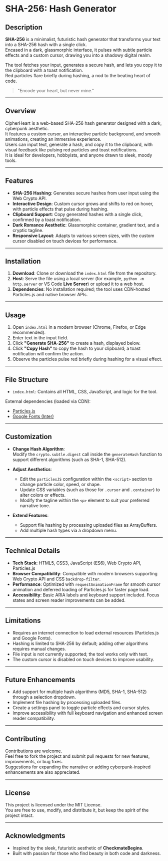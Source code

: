# SHA-256: Hash Generator

## Description

**SHA-256** is a minimalist, futuristic hash generator that transforms your text into a SHA-256 hash with a single click.  
Encased in a dark, glassmorphic interface, it pulses with subtle particle effects and a custom cursor, drawing you into a shadowy digital realm.

The tool fetches your input, generates a secure hash, and lets you copy it to the clipboard with a toast notification.  
Red particles flare briefly during hashing, a nod to the beating heart of code.

> "Encode your heart, but never mine."

---

## Overview

CipherHeart is a web-based SHA-256 hash generator designed with a dark, cyberpunk aesthetic.  
It features a custom cursor, an interactive particle background, and smooth animations, creating an immersive experience.  
Users can input text, generate a hash, and copy it to the clipboard, with visual feedback like pulsing red particles and toast notifications.  
It is ideal for developers, hobbyists, and anyone drawn to sleek, moody tools.

---

## Features

- **SHA-256 Hashing**: Generates secure hashes from user input using the Web Crypto API.
- **Interactive Design**: Custom cursor grows and shifts to red on hover, with particle effects that pulse during hashing.
- **Clipboard Support**: Copy generated hashes with a single click, confirmed by a toast notification.
- **Dark Romance Aesthetic**: Glassmorphic container, gradient text, and a cryptic tagline.
- **Responsive Layout**: Adapts to various screen sizes, with the custom cursor disabled on touch devices for performance.

---

## Installation

1. **Download**: Clone or download the `index.html` file from the repository.
2. **Host**: Serve the file using a local server (for example, `python -m http.server` or VS Code **Live Server**) or upload it to a web host.
3. **Dependencies**: No installation required; the tool uses CDN-hosted Particles.js and native browser APIs.

---

## Usage

1. Open `index.html` in a modern browser (Chrome, Firefox, or Edge recommended).
2. Enter text in the input field.
3. Click **"Generate SHA-256"** to create a hash, displayed below.
4. Click **"Copy Hash"** to copy the hash to your clipboard; a toast notification will confirm the action.
5. Observe the particles pulse red briefly during hashing for a visual effect.

---

## File Structure

- `index.html`: Contains all HTML, CSS, JavaScript, and logic for the tool.

External dependencies (loaded via CDN):
- [Particles.js](https://cdn.jsdelivr.net/npm/particles.js@2.0.0/particles.min.js)
- [Google Fonts (Inter)](https://fonts.googleapis.com/css2?family=Inter:wght@400;700&display=swap)

---

## Customization

- **Change Hash Algorithm**:  
  Modify the `crypto.subtle.digest` call inside the `generateHash` function to support different algorithms (such as SHA-1, SHA-512).

- **Adjust Aesthetics**:
  - Edit the `particlesJS` configuration within the `<script>` section to change particle color, speed, or shape.
  - Update CSS variables (such as those for `.cursor` and `.container`) to alter colors or effects.
  - Modify the tagline within the `<p>` element to suit your preferred narrative tone.

- **Extend Features**:
  - Support file hashing by processing uploaded files as ArrayBuffers.
  - Add multiple hash types via a dropdown menu.

---

## Technical Details

- **Tech Stack**: HTML5, CSS3, JavaScript (ES6), Web Crypto API, Particles.js
- **Browser Compatibility**: Compatible with modern browsers supporting Web Crypto API and CSS `backdrop-filter`.
- **Performance**: Optimized with `requestAnimationFrame` for smooth cursor animation and deferred loading of Particles.js for faster page load.
- **Accessibility**: Basic ARIA labels and keyboard support included. Focus states and screen reader improvements can be added.

---

## Limitations

- Requires an internet connection to load external resources (Particles.js and Google Fonts).
- Hashing is limited to SHA-256 by default; adding other algorithms requires manual changes.
- File input is not currently supported; the tool works only with text.
- The custom cursor is disabled on touch devices to improve usability.

---

## Future Enhancements

- Add support for multiple hash algorithms (MD5, SHA-1, SHA-512) through a selection dropdown.
- Implement file hashing by processing uploaded files.
- Create a settings panel to toggle particle effects and cursor styles.
- Improve accessibility with full keyboard navigation and enhanced screen reader compatibility.

---

## Contributing

Contributions are welcome.  
Feel free to fork the project and submit pull requests for new features, improvements, or bug fixes.  
Suggestions for expanding the narrative or adding cyberpunk-inspired enhancements are also appreciated.

---

## License

This project is licensed under the MIT License.  
You are free to use, modify, and distribute it, but keep the spirit of the project intact.

---

## Acknowledgments

- Inspired by the sleek, futuristic aesthetic of **CheckmateBegins**.
- Built with passion for those who find beauty in both code and darkness.
